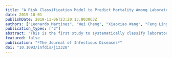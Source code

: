 ```yaml
---
title: "A Risk Classification Model to Predict Mortality Among Laboratory-Confirmed Avian Influenza A H7N9 Patients: A Population-Based Observational Cohort Study"
date: 2019-10-01
publishDate: 2019-11-06T23:20:13.803063Z
authors: ["Leonardo Martinez", "Wei Cheng", "Xiaoxiao Wang", "Feng Ling", "Lan Mu", "Changwei Li", "Xiang Huo", "Mark H. Ebell", "Haodi Huang", "Limei Zhu", "Chao Li", "Enfu Chen", "Andreas Handel", "Ye Shen"]
publication_types: ["2"]
abstract: "This is the first study to systematically classify laboratory-confirmed A/H7N9 patients at highest mortality risk through a risk score. We found that patient mo"
featured: false
publication: "*The Journal of Infectious Diseases*"
doi: "10.1093/infdis/jiz328"
---
```


